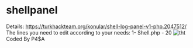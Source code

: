 # shellpanel
Details: https://turkhackteam.org/konular/shell-log-panel-v1-php.2047512/
The lines you need to edit according to your needs:
1- Shell.php - 20
![tht](https://github.com/pasapy/shellpanel/assets/133994973/a051632e-3967-4d53-8d24-89ef3955a6fa)
Coded By P4$A
